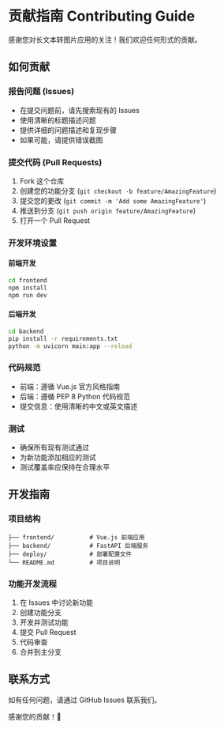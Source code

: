 # 贡献指南 Contributing Guide

感谢您对长文本转图片应用的关注！我们欢迎任何形式的贡献。

## 如何贡献

### 报告问题 (Issues)
- 在提交问题前，请先搜索现有的 Issues
- 使用清晰的标题描述问题
- 提供详细的问题描述和复现步骤
- 如果可能，请提供错误截图

### 提交代码 (Pull Requests)
1. Fork 这个仓库
2. 创建您的功能分支 (`git checkout -b feature/AmazingFeature`)
3. 提交您的更改 (`git commit -m 'Add some AmazingFeature'`)
4. 推送到分支 (`git push origin feature/AmazingFeature`)
5. 打开一个 Pull Request

### 开发环境设置

#### 前端开发
```bash
cd frontend
npm install
npm run dev
```

#### 后端开发
```bash
cd backend
pip install -r requirements.txt
python -m uvicorn main:app --reload
```

### 代码规范
- 前端：遵循 Vue.js 官方风格指南
- 后端：遵循 PEP 8 Python 代码规范
- 提交信息：使用清晰的中文或英文描述

### 测试
- 确保所有现有测试通过
- 为新功能添加相应的测试
- 测试覆盖率应保持在合理水平

## 开发指南

### 项目结构
```
├── frontend/          # Vue.js 前端应用
├── backend/           # FastAPI 后端服务
├── deploy/            # 部署配置文件
└── README.md          # 项目说明
```

### 功能开发流程
1. 在 Issues 中讨论新功能
2. 创建功能分支
3. 开发并测试功能
4. 提交 Pull Request
5. 代码审查
6. 合并到主分支

## 联系方式
如有任何问题，请通过 GitHub Issues 联系我们。

感谢您的贡献！🎉